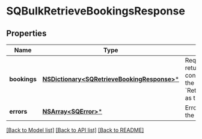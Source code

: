 # SQBulkRetrieveBookingsResponse

## Properties
Name | Type | Description | Notes
------------ | ------------- | ------------- | -------------
**bookings** | [**NSDictionary&lt;SQRetrieveBookingResponse&gt;***](SQRetrieveBookingResponse.md) | Requested bookings returned as a map containing &#x60;booking_id&#x60; as the key and &#x60;RetrieveBookingResponse&#x60; as the value. | [optional] 
**errors** | [**NSArray&lt;SQError&gt;***](SQError.md) | Errors that occurred during the request. | [optional] 

[[Back to Model list]](../README.md#documentation-for-models) [[Back to API list]](../README.md#documentation-for-api-endpoints) [[Back to README]](../README.md)


